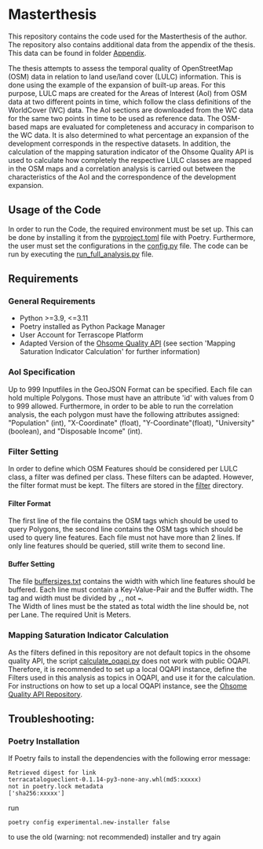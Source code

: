 # Masterthesis
This repository contains the code used for the Masterthesis of the author.\
The repository also contains additional data from the appendix of the thesis. This data 
can be found in folder [Appendix](./appendix).

The thesis attempts to assess the temporal quality of OpenStreetMap (OSM) data in 
relation to land use/land cover (LULC) information. This is done using the example of 
the expansion of built-up areas. For this purpose, LULC maps are created for the Areas 
of Interest (AoI) from OSM data at two different points in time, which follow the class 
definitions of the WorldCover (WC) data. The AoI sections are downloaded from the WC 
data for the same two points in time to be used as reference data. The OSM-based maps 
are evaluated for completeness and accuracy in comparison to the WC data. It is also 
determined to what percentage an expansion of the development corresponds in the 
respective datasets. 
In addition, the calculation of the mapping saturation indicator of the Ohsome Quality 
API is used to calculate how completely the respective LULC classes are mapped in the 
OSM maps and a correlation analysis is carried out between the characteristics of the 
AoI and the correspondence of the development expansion.


## Usage of the Code
In order to run the Code, the required environment must be set up. This can be done by 
installing it from the [pyproject.toml](./pyproject.toml) file with Poetry. Furthermore,
the user must set the configurations in the [config.py](./config.py) file. The code can 
be run by executing the [run_full_analysis.py](./run_full_analysis.py) file.

## Requirements
### General Requirements
- Python >=3.9, <=3.11
- Poetry installed as Python Package Manager
- User Account for Terrascope Platform
- Adapted Version of the [Ohsome Quality API](https://github.com/GIScience/ohsome-quality-api)
(see section 'Mapping Saturation Indicator Calculation' for further information)

### AoI Specification
Up to 999 Inputfiles in the GeoJSON Format can be specified. Each file can hold multiple
Polygons. Those must have an attribute 'id' with values from 0 to 999 allowed. 
Furthermore, in order to be able to run the correlation analysis, the each polygon must 
have the following attributes assigned: "Population" (int), "X-Coordinate" (float), 
"Y-Coordinate"(float), "University" (boolean), and "Disposable Income" (int).


### Filter Setting
In order to define which OSM Features should be considered per LULC class, a filter was 
defined per class. These filters can be adapted. However, the filter format must be
kept. The filters are stored in the [filter](./data/filter) directory.

#### Filter Format
The first line of the file contains the OSM tags which should be used to query Polygons, 
the second line contains the OSM tags which should be used to query line features. Each 
file must not have more than 2 lines. If only line features should be queried, still 
write them to second line.

#### Buffer Setting 
The file [buffersizes.txt](./data/buffersizes.txt) contains the width with which line 
features should be buffered. Each line must contain a Key-Value-Pair and the Buffer 
width. The tag and width must be divided by ```,```, not ```=```.\
The Width of lines must be the stated as total width the line should be, not per Lane.
The required Unit is Meters.

### Mapping Saturation Indicator Calculation
As the filters defined in this repository are not default topics in the ohsome quality 
API, the script [calculate_oqapi.py](./calculate_oqapi.py) does not work with public 
OQAPI. Therefore, it is recommended to set up a local OQAPI instance, define the Filters
used in this analysis as topics in OQAPI, and use it for the calculation. For 
instructions on how to set up a local OQAPI instance, see the 
[Ohsome Quality API Repository](https://github.com/GIScience/ohsome-quality-api).


## Troubleshooting:
### Poetry Installation
If Poetry fails to install the dependencies with the following error message:
```
Retrieved digest for link 
terracatalogueclient-0.1.14-py3-none-any.whl(md5:xxxxx) 
not in poetry.lock metadata 
['sha256:xxxxx']
```
run 
```
poetry config experimental.new-installer false
```
to use the old (warning: not recommended) installer and try again